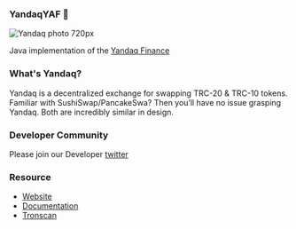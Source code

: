 ### YandaqYAF 👋

![Yandaq photo 720px](https://user-images.githubusercontent.com/75598505/102418811-b2595300-4028-11eb-84c0-b98dde842191.jpg)

Java implementation of the [Yandaq Finance](yandaq.org)

### What's Yandaq?
Yandaq is a decentralized exchange for swapping TRC-20 & TRC-10 tokens. Familiar with 
SushiSwap/PancakeSwa? Then you’ll have no issue grasping Yandaq. Both are incredibly 
similar in design.

### Developer Community

Please join our Developer [twitter](https://twitter.com/yaf_foundation)


### Resource
* [Website](yandaq.org)
* [Documentation](yandaq.org)
* [Tronscan](https://tronscan.org/#/token20/TXrBW4XmREr6eEjZUHeYnSKnGgDwaBjBhY)
